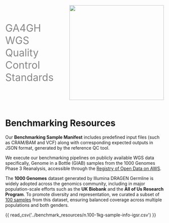 <div class="title container" style="display: flex; align-items: center; gap: 50px;">
  <h1 style="font-size: 2rem; font-weight: normal; color: #888888; margin: 0;">GA4GH WGS Quality Control Standards</h1>
  <img src="https://www.ga4gh.org/wp-content/themes/ga4gh/dist/assets/svg/logos/logo-full-color.svg" class="title" width="300">
</div>
<br>

# Benchmarking Resources

Our **Benchmarking Sample Manifest** includes predefined input files (such as CRAM/BAM and VCF) along with corresponding expected outputs in JSON format, generated by the reference QC tool.

We execute our benchmarking pipelines on publicly available WGS data specifically, Genome in a Bottle (GIAB) samples from the 1000 Genomes Phase 3 Reanalysis, accessible through the [Registry of Open Data on AWS](https://registry.opendata.aws/ilmn-dragen-1kgp/).

The **1000 Genomes** dataset generated by Illumina DRAGEN Germline is widely adopted across the genomics community, including in major population-scale efforts such as the **UK Biobank** and the **All of Us Research Program**. To promote diversity and representation, we curated a subset of [100 samples](https://github.com/ga4gh/quality-control-wgs/blob/main/benchmark_resources/n.100-1kg-sample-info-igsr.csv) from this dataset, ensuring balanced coverage across multiple populations and both genders.

{{ read_csv('../benchmark_resources/n.100-1kg-sample-info-igsr.csv') }}

